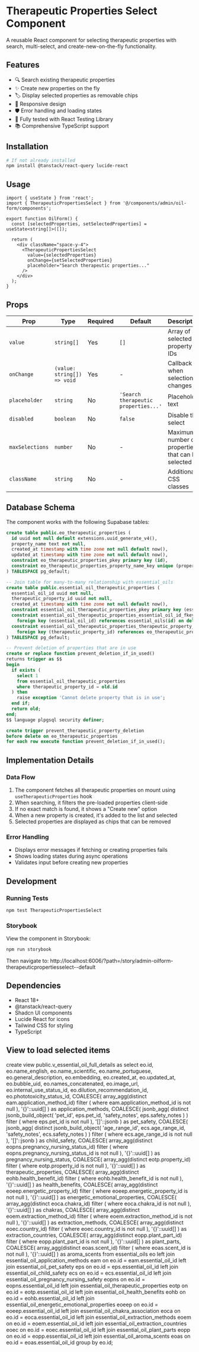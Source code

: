 # Therapeutic Properties Select Component

A reusable React component for selecting therapeutic properties with search, multi-select, and create-new-on-the-fly functionality.

## Features

- 🔍 Search existing therapeutic properties
- ✨ Create new properties on the fly
- 🏷️ Display selected properties as removable chips
- 📱 Responsive design
- 🛡️ Error handling and loading states
- 🧪 Fully tested with React Testing Library
- 📚 Comprehensive TypeScript support

## Installation

```bash
# If not already installed
npm install @tanstack/react-query lucide-react
```

## Usage

```tsx
import { useState } from 'react';
import { TherapeuticPropertiesSelect } from '@/components/admin/oil-form/components';

export function OilForm() {
  const [selectedProperties, setSelectedProperties] = useState<string[]>([]);

  return (
    <div className="space-y-4">
      <TherapeuticPropertiesSelect
        value={selectedProperties}
        onChange={setSelectedProperties}
        placeholder="Search therapeutic properties..."
      />
    </div>
  );
}
```

## Props

| Prop | Type | Required | Default | Description |
|------|------|----------|---------|-------------|
| `value` | `string[]` | Yes | `[]` | Array of selected property IDs |
| `onChange` | `(value: string[]) => void` | Yes | - | Callback when selection changes |
| `placeholder` | `string` | No | `'Search therapeutic properties...'` | Placeholder text |
| `disabled` | `boolean` | No | `false` | Disable the select |
| `maxSelections` | `number` | No | - | Maximum number of properties that can be selected |
| `className` | `string` | No | - | Additional CSS classes |

## Database Schema

The component works with the following Supabase tables:

```sql
create table public.eo_therapeutic_properties (
  id uuid not null default extensions.uuid_generate_v4(),
  property_name text not null,
  created_at timestamp with time zone not null default now(),
  updated_at timestamp with time zone not null default now(),
  constraint eo_therapeutic_properties_pkey primary key (id),
  constraint eo_therapeutic_properties_property_name_key unique (property_name)
) TABLESPACE pg_default;

-- Join table for many-to-many relationship with essential_oils
create table public.essential_oil_therapeutic_properties (
  essential_oil_id uuid not null,
  therapeutic_property_id uuid not null,
  created_at timestamp with time zone not null default now(),
  constraint essential_oil_therapeutic_properties_pkey primary key (essential_oil_id, therapeutic_property_id),
  constraint essential_oil_therapeutic_properties_essential_oil_id_fkey
    foreign key (essential_oil_id) references essential_oils(id) on delete cascade,
  constraint essential_oil_therapeutic_properties_therapeutic_property_id_fkey
    foreign key (therapeutic_property_id) references eo_therapeutic_properties(id) on delete cascade
) TABLESPACE pg_default;

-- Prevent deletion of properties that are in use
create or replace function prevent_deletion_if_in_used()
returns trigger as $$
begin
  if exists (
    select 1 
    from essential_oil_therapeutic_properties 
    where therapeutic_property_id = old.id
  ) then
    raise exception 'Cannot delete property that is in use';
  end if;
  return old;
end;
$$ language plpgsql security definer;

create trigger prevent_therapeutic_property_deletion 
before delete on eo_therapeutic_properties 
for each row execute function prevent_deletion_if_in_used();
```

## Implementation Details

### Data Flow
1. The component fetches all therapeutic properties on mount using `useTherapeuticProperties` hook
2. When searching, it filters the pre-loaded properties client-side
3. If no exact match is found, it shows a "Create new" option
4. When a new property is created, it's added to the list and selected
5. Selected properties are displayed as chips that can be removed

### Error Handling
- Displays error messages if fetching or creating properties fails
- Shows loading states during async operations
- Validates input before creating new properties

## Development

### Running Tests

```bash
npm test TherapeuticPropertiesSelect
```

### Storybook

View the component in Storybook:

```bash
npm run storybook
```

Then navigate to: http://localhost:6006/?path=/story/admin-oilform-therapeuticpropertiesselect--default

## Dependencies

- React 18+
- @tanstack/react-query
- Shadcn UI components
- Lucide React for icons
- Tailwind CSS for styling
- TypeScript

## View to load selected items
create view public.v_essential_oil_full_details as
select
  eo.id,
  eo.name_english,
  eo.name_scientific,
  eo.name_portuguese,
  eo.general_description,
  eo.embedding,
  eo.created_at,
  eo.updated_at,
  eo.bubble_uid,
  eo.names_concatenated,
  eo.image_url,
  eo.internal_use_status_id,
  eo.dilution_recommendation_id,
  eo.phototoxicity_status_id,
  COALESCE(
    array_agg(distinct eam.application_method_id) filter (
      where
        eam.application_method_id is not null
    ),
    '{}'::uuid[]
  ) as application_methods,
  COALESCE(
    jsonb_agg(
      distinct jsonb_build_object(
        'pet_id',
        eps.pet_id,
        'safety_notes',
        eps.safety_notes
      )
    ) filter (
      where
        eps.pet_id is not null
    ),
    '[]'::jsonb
  ) as pet_safety,
  COALESCE(
    jsonb_agg(
      distinct jsonb_build_object(
        'age_range_id',
        ecs.age_range_id,
        'safety_notes',
        ecs.safety_notes
      )
    ) filter (
      where
        ecs.age_range_id is not null
    ),
    '[]'::jsonb
  ) as child_safety,
  COALESCE(
    array_agg(distinct eopns.pregnancy_nursing_status_id) filter (
      where
        eopns.pregnancy_nursing_status_id is not null
    ),
    '{}'::uuid[]
  ) as pregnancy_nursing_status,
  COALESCE(
    array_agg(distinct eotp.property_id) filter (
      where
        eotp.property_id is not null
    ),
    '{}'::uuid[]
  ) as therapeutic_properties,
  COALESCE(
    array_agg(distinct eohb.health_benefit_id) filter (
      where
        eohb.health_benefit_id is not null
    ),
    '{}'::uuid[]
  ) as health_benefits,
  COALESCE(
    array_agg(distinct eoeep.energetic_property_id) filter (
      where
        eoeep.energetic_property_id is not null
    ),
    '{}'::uuid[]
  ) as energetic_emotional_properties,
  COALESCE(
    array_agg(distinct eoca.chakra_id) filter (
      where
        eoca.chakra_id is not null
    ),
    '{}'::uuid[]
  ) as chakras,
  COALESCE(
    array_agg(distinct eoem.extraction_method_id) filter (
      where
        eoem.extraction_method_id is not null
    ),
    '{}'::uuid[]
  ) as extraction_methods,
  COALESCE(
    array_agg(distinct eoec.country_id) filter (
      where
        eoec.country_id is not null
    ),
    '{}'::uuid[]
  ) as extraction_countries,
  COALESCE(
    array_agg(distinct eopp.plant_part_id) filter (
      where
        eopp.plant_part_id is not null
    ),
    '{}'::uuid[]
  ) as plant_parts,
  COALESCE(
    array_agg(distinct eoas.scent_id) filter (
      where
        eoas.scent_id is not null
    ),
    '{}'::uuid[]
  ) as aroma_scents
from
  essential_oils eo
  left join essential_oil_application_methods eam on eo.id = eam.essential_oil_id
  left join essential_oil_pet_safety eps on eo.id = eps.essential_oil_id
  left join essential_oil_child_safety ecs on eo.id = ecs.essential_oil_id
  left join essential_oil_pregnancy_nursing_safety eopns on eo.id = eopns.essential_oil_id
  left join essential_oil_therapeutic_properties eotp on eo.id = eotp.essential_oil_id
  left join essential_oil_health_benefits eohb on eo.id = eohb.essential_oil_id
  left join essential_oil_energetic_emotional_properties eoeep on eo.id = eoeep.essential_oil_id
  left join essential_oil_chakra_association eoca on eo.id = eoca.essential_oil_id
  left join essential_oil_extraction_methods eoem on eo.id = eoem.essential_oil_id
  left join essential_oil_extraction_countries eoec on eo.id = eoec.essential_oil_id
  left join essential_oil_plant_parts eopp on eo.id = eopp.essential_oil_id
  left join essential_oil_aroma_scents eoas on eo.id = eoas.essential_oil_id
group by
  eo.id;